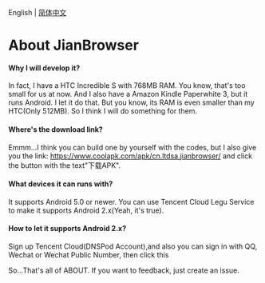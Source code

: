 English | [简体中文](./ABOUT_CN.md)
# About JianBrowser

#### Why I will develop it?

In fact, I have a HTC Incredible S with 768MB RAM. You know, that's too small for us at now. And I also have a Amazon Kindle Paperwhite 3, but it runs Android. I let it do that. But you know, its RAM is even  smaller than my HTC(Only 512MB). So I think I will do something for them.

#### Where's the download link?

Emmm...I think you can build one by yourself with the codes, but I also give you the link: https://www.coolapk.com/apk/cn.ltdsa.jianbrowser/ and click the button with the text"下载APK".

#### What devices it can runs with?

It supports Android 5.0 or newer. You can use Tencent Cloud Legu Service to make it supports Android 2.x(Yeah, it's true).

#### How to let it supports Android 2.x?

Sign up Tencent Cloud(DNSPod Account),and also you can sign in with QQ, Wechat or Wechat Public Number, then click this

So...That's all of ABOUT. If you want to feedback, just create an issue.
